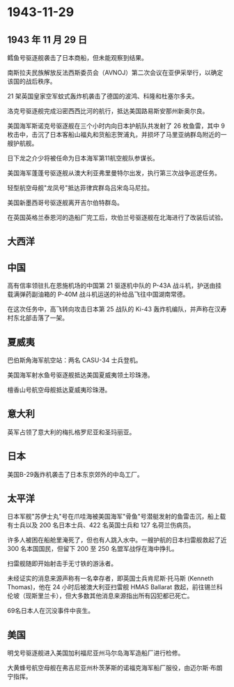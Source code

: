 # 1943-11-29

## 1943 年 11 月 29 日

鳕鱼号驱逐舰袭击了日本商船，但未能观察到结果。

南斯拉夫民族解放反法西斯委员会（AVNOJ）第二次会议在亚伊采举行，以确定该国的战后秩序。

21 架英国皇家空军蚊式轰炸机袭击了德国的波鸿、科隆和杜塞尔多夫。

洛克号驱逐舰完成沿密西西比河的航行，抵达美国路易斯安那州新奥尔良。

美国海军斯诺克号驱逐舰在三个小时内向日本护航队共发射了 26 枚鱼雷，其中 9
枚击中，击沉了日本客船山福丸和货船志贺浦丸，并损坏了马里亚纳群岛附近的一艘护航舰。

日下龙之介少将被任命为日本海军第11航空舰队参谋长。

美国海军蓬蓬号驱逐舰从澳大利亚弗里曼特尔出发，执行第三次战争巡逻任务。

轻型航空母舰"龙凤号"抵达菲律宾群岛吕宋岛马尼拉。

美国新墨西哥号驱逐舰离开吉尔伯特群岛。

在英国英格兰泰恩河的造船厂完工后，坎伯兰号驱逐舰在北海进行了改装后试验。

## 大西洋

## 中国

高有信率领驻扎在恩施机场的中国第 21 驱逐机中队的 P-43A
战斗机，护送由挂载满弹药副油箱的 P-40M
战斗机运送的补给品飞往中国湖南常德。

在这次任务中，高飞转向攻击日本第 25 战队的 Ki-43
轰炸机编队，并声称在汉寿村东北部击落了一架。

## 夏威夷

巴伯斯角海军航空站：两名 CASU-34 士兵登机。

美国海军射水鱼号驱逐舰抵达美国夏威夷领土珍珠港。

檀香山号航空母舰抵达夏威夷珍珠港。

## 意大利

英军占领了意大利的梅扎格罗尼亚和圣玛丽亚。

## 日本

美国B-29轰炸机袭击了日本东京郊外的中岛工厂。

## 太平洋

日本军舰"苏伊士丸"号在爪哇海被美国海军"骨鱼"号潜艇发射的鱼雷击沉，船上载有士兵以及
200 名日本士兵、422 名英国士兵和 127 名荷兰伤病员。

许多人被困在船舱里淹死了，但也有人跳入水中。一艘护航的日本扫雷舰救起了近
300 名本国国民，但留下 200 至 250 名盟军战俘在海中挣扎。

扫雷舰随即开始射击手无寸铁的游泳者。

未经证实的消息来源声称有一名幸存者，即英国士兵肯尼斯·托马斯 (Kenneth
Thomas)，他在 24 小时后被澳大利亚扫雷舰 HMAS Ballarat
救起，前往锡兰科伦坡（现斯里兰卡），但大多数其他消息来源指出所有囚犯都已死亡。

69名日本人在沉没事件中丧生。

## 美国

明戈号驱逐舰进入美国加利福尼亚州马尔岛海军造船厂进行检修。

大黄蜂号航空母舰在弗吉尼亚州朴茨茅斯的诺福克海军船厂服役，由迈尔斯·布朗宁指挥。

